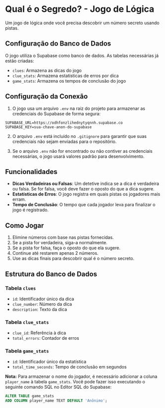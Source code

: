 # Qual é o Segredo? - Jogo de Lógica

Um jogo de lógica onde você precisa descobrir um número secreto usando pistas.

## Configuração do Banco de Dados

O jogo utiliza o Supabase como banco de dados. As tabelas necessárias já estão criadas:

- `clues`: Armazena as dicas do jogo
- `clue_stats`: Armazena estatísticas de erros por dica
- `game_stats`: Armazena os tempos de conclusão do jogo

## Configuração da Conexão

1. O jogo usa um arquivo `.env` na raiz do projeto para armazenar as credenciais do Supabase de forma segura:

```
SUPABASE_URL=https://odhfonzlihednytyqnnh.supabase.co
SUPABASE_KEY=sua-chave-anon-do-supabase
```

2. O arquivo `.env` está incluído no `.gitignore` para garantir que suas credenciais não sejam enviadas para o repositório.

3. Se o arquivo `.env` não for encontrado ou não contiver as credenciais necessárias, o jogo usará valores padrão para desenvolvimento.

## Funcionalidades

- **Dicas Verdadeiras ou Falsas**: Um detetive indica se a dica é verdadeira ou falsa. Se for falsa, você deve fazer o oposto do que a dica sugere.
- **Estatísticas de Erros**: O jogo registra em quais pistas os jogadores mais erram.
- **Tempo de Conclusão**: O tempo que cada jogador leva para finalizar o jogo é registrado.

## Como Jogar

1. Elimine números com base nas pistas fornecidas.
2. Se a pista for verdadeira, siga-a normalmente.
3. Se a pista for falsa, faça o oposto do que ela sugere.
4. Continue até restarem apenas 2 números.
5. Use as dicas finais para descobrir qual é o número secreto.

## Estrutura do Banco de Dados

### Tabela `clues`
- `id`: Identificador único da dica
- `clue_number`: Número da dica
- `description`: Texto da dica

### Tabela `clue_stats`
- `clue_id`: Referência à dica
- `total_errors`: Contador de erros

### Tabela `game_stats`
- `id`: Identificador único da estatística
- `total_time_seconds`: Tempo de conclusão em segundos

**Nota:** Para armazenar o nome do jogador, é necessário adicionar a coluna `player_name` à tabela `game_stats`. Você pode fazer isso executando o seguinte comando SQL no Editor SQL do Supabase:

```sql
ALTER TABLE game_stats
ADD COLUMN player_name TEXT DEFAULT 'Anônimo';
```
